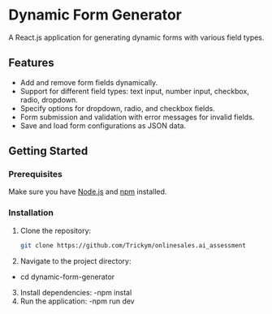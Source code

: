 # Dynamic Form Generator

A React.js application for generating dynamic forms with various field types.

## Features

- Add and remove form fields dynamically.
- Support for different field types: text input, number input, checkbox, radio, dropdown.
- Specify options for dropdown, radio, and checkbox fields.
- Form submission and validation with error messages for invalid fields.
- Save and load form configurations as JSON data.

## Getting Started

### Prerequisites

Make sure you have [Node.js](https://nodejs.org/) and [npm](https://www.npmjs.com/) installed.

### Installation

1. Clone the repository:

   ```bash
   git clone https://github.com/Trickym/onlinesales.ai_assessment
   ```

2. Navigate to the project directory:

- cd dynamic-form-generator

3. Install dependencies:
   -npm instal
4. Run the application:
   -npm run dev
